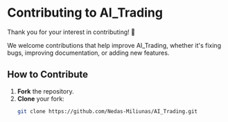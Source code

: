 # Contributing to AI_Trading

Thank you for your interest in contributing! 🚀

We welcome contributions that help improve AI_Trading, whether it's fixing bugs, improving documentation, or adding new features.

## How to Contribute

1. **Fork** the repository.
2. **Clone** your fork:
   ```bash
   git clone https://github.com/Nedas-Miliunas/AI_Trading.git
